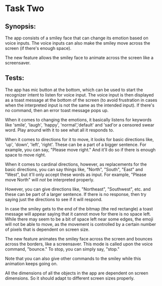 # Task Two

## Synopsis: 

The app consists of a smiley face that can change its emotion based on voice inputs. The voice inputs can also make the smiley
move across the screen (if there's enough space). 

The new feature allows the smiley face to animate across the screen like a screensaver.

## Tests:

The app has mic button at the bottom, which can be used to start the recognizer intent to listen for voice input. The voice input
is then displayed as a toast message at the bottom of the screen (to avoid frustration in cases when the interpreted input is not
the same as the intended input). If there's no command, then an error toast message pops up. 

When it comes to changing the emotions, it basically listens for keywords like 'smile', 'laugh', 'happy', 'normal','default' and 
'sad'or a censored swear word. Play around with it to see what all it responds to.

When it comes to directions for it to move, it looks for basic directions like, 'up', 'down', 'left', 'right'. These can be a part
of a bigger sentence. For example, you can say, "Please move right." And it'll do so if there is enough space to move right.

When it comes to cardinal directions, however, as replacements for the basic directions, you can say things like, "North", "South",
"East" and "West", but it'll only accept these words as input. For example, "Please move North" will *not* be interpreted properly.

However, you can give directions like, "Northeast", "Southwest", etc. and these can be part of a larger sentence. If there is no 
response, then try saying just the directions to see if it will respond.

In case the smiley gets to the end of the bitmap (the red rectangle) a toast message will appear saying that it cannot move for
there is no space left. While there may seem to be a bit of space left near some edges, the emoji will not be able to move, as
the movement is controlled by a certain number of pixels that is dependent on screen size.

The new feature animates the smiley face across the screen and bounces across the borders, like a screensaver. This mode is called upon the voice command, "bounce." To stop, you can simply say, "stop."

Note that you can also give other commands to the smiley while this animation keeps going on.

All the dimensions of all the objects in the app are dependent on screen dimensions. So it should adapt to different screen sizes
properly.




